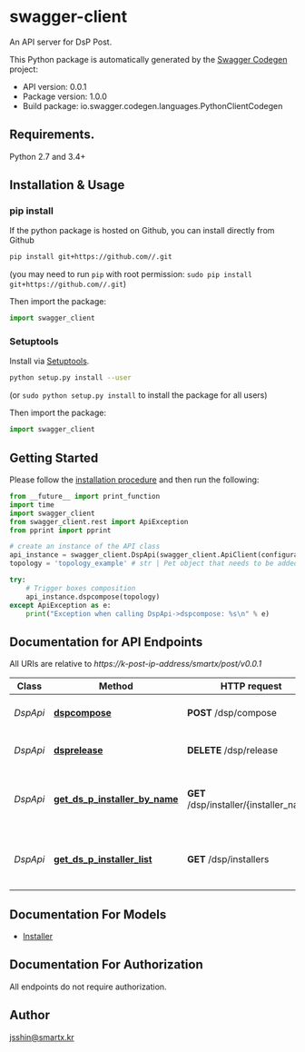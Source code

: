 # swagger-client
An API server for DsP Post.

This Python package is automatically generated by the [Swagger Codegen](https://github.com/swagger-api/swagger-codegen) project:

- API version: 0.0.1
- Package version: 1.0.0
- Build package: io.swagger.codegen.languages.PythonClientCodegen

## Requirements.

Python 2.7 and 3.4+

## Installation & Usage
### pip install

If the python package is hosted on Github, you can install directly from Github

```sh
pip install git+https://github.com//.git
```
(you may need to run `pip` with root permission: `sudo pip install git+https://github.com//.git`)

Then import the package:
```python
import swagger_client 
```

### Setuptools

Install via [Setuptools](http://pypi.python.org/pypi/setuptools).

```sh
python setup.py install --user
```
(or `sudo python setup.py install` to install the package for all users)

Then import the package:
```python
import swagger_client
```

## Getting Started

Please follow the [installation procedure](#installation--usage) and then run the following:

```python
from __future__ import print_function
import time
import swagger_client
from swagger_client.rest import ApiException
from pprint import pprint

# create an instance of the API class
api_instance = swagger_client.DspApi(swagger_client.ApiClient(configuration))
topology = 'topology_example' # str | Pet object that needs to be added to the store

try:
    # Trigger boxes composition
    api_instance.dspcompose(topology)
except ApiException as e:
    print("Exception when calling DspApi->dspcompose: %s\n" % e)

```

## Documentation for API Endpoints

All URIs are relative to *https://k-post-ip-address/smartx/post/v0.0.1*

Class | Method | HTTP request | Description
------------ | ------------- | ------------- | -------------
*DspApi* | [**dspcompose**](docs/DspApi.md#dspcompose) | **POST** /dsp/compose | Trigger boxes composition
*DspApi* | [**dsprelease**](docs/DspApi.md#dsprelease) | **DELETE** /dsp/release | Trigger boxes release
*DspApi* | [**get_ds_p_installer_by_name**](docs/DspApi.md#get_ds_p_installer_by_name) | **GET** /dsp/installer/{installer_name} | Get all installers supported by the DsP on the post
*DspApi* | [**get_ds_p_installer_list**](docs/DspApi.md#get_ds_p_installer_list) | **GET** /dsp/installers | Get all installers supported by the DsP on the post


## Documentation For Models

 - [Installer](docs/Installer.md)


## Documentation For Authorization

 All endpoints do not require authorization.


## Author

jsshin@smartx.kr


